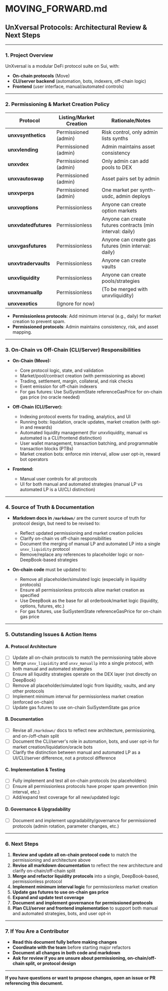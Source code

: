 # MOVING_FORWARD.md

## UnXversal Protocols: Architectural Review & Next Steps

---

### 1. **Project Overview**
UnXversal is a modular DeFi protocol suite on Sui, with:
- **On-chain protocols** (Move)
- **CLI/server backend** (automation, bots, indexers, off-chain logic)
- **Frontend** (user interface, manual/automated controls)

---

### 2. **Permissioning & Market Creation Policy**

| Protocol            | Listing/Market Creation | Rationale/Notes |
|---------------------|------------------------|-----------------|
| **unxvsynthetics**  | Permissioned (admin)   | Risk control, only admin lists synths |
| **unxvlending**     | Permissioned (admin)   | Admin maintains asset consistency |
| **unxvdex**         | Permissioned (admin)   | Only admin can add pools to DEX |
| **unxvautoswap**    | Permissioned (admin)   | Asset pairs set by admin |
| **unxvperps**       | Permissioned (admin)   | One market per synth-usdc, admin deploys |
| **unxvoptions**     | Permissionless         | Anyone can create option markets |
| **unxvdatedfutures**| Permissionless         | Anyone can create futures contracts (min interval: daily) |
| **unxvgasfutures**  | Permissionless         | Anyone can create gas futures (min interval: daily) |
| **unxvtradervaults**| Permissionless         | Anyone can create vaults |
| **unxvliquidity**   | Permissionless         | Anyone can create pools/strategies |
| **unxvmanuallp**    | Permissionless         | (To be merged with unxvliquidity) |
| **unxvexotics**     | (Ignore for now)       | |

- **Permissionless protocols**: Add minimum interval (e.g., daily) for market creation to prevent spam.
- **Permissioned protocols**: Admin maintains consistency, risk, and asset mapping.

---

### 3. **On-Chain vs Off-Chain (CLI/Server) Responsibilities**

- **On-Chain (Move):**
  - Core protocol logic, state, and validation
  - Market/pool/contract creation (with permissioning as above)
  - Trading, settlement, margin, collateral, and risk checks
  - Event emission for off-chain indexers
  - For gas futures: Use SuiSystemState referenceGasPrice for on-chain gas price (no oracle needed)

- **Off-Chain (CLI/Server):**
  - Indexing protocol events for trading, analytics, and UI
  - Running bots: liquidation, oracle updates, market creation (with opt-in and rewards)
  - Automated liquidity management (for unxvliquidity, manual vs automated is a CLI/frontend distinction)
  - User wallet management, transaction batching, and programmable transaction blocks (PTBs)
  - Market creation bots: enforce min interval, allow user opt-in, reward bot operators

- **Frontend:**
  - Manual user controls for all protocols
  - UI for both manual and automated strategies (manual LP vs automated LP is a UI/CLI distinction)

---

### 4. **Source of Truth & Documentation**

- **Markdown docs in `/markdown/`** are the current source of truth for protocol design, but need to be revised to:
  - Reflect updated permissioning and market creation policies
  - Clarify on-chain vs off-chain responsibilities
  - Document the merging of manual LP and automated LP into a single `unxv_liquidity` protocol
  - Remove/replace any references to placeholder logic or non-DeepBook-based strategies

- **On-chain code** must be updated to:
  - Remove all placeholder/simulated logic (especially in liquidity protocols)
  - Ensure all permissionless protocols allow market creation as specified
  - Use DeepBook as the base for all orderbook/market logic (liquidity, options, futures, etc.)
  - For gas futures, use SuiSystemState referenceGasPrice for on-chain gas price

---

### 5. **Outstanding Issues & Action Items**

#### **A. Protocol Architecture**
- [ ] Update all on-chain protocols to match the permissioning table above
- [ ] Merge `unxv_liquidity` and `unxv_manuallp` into a single protocol, with both manual and automated strategies
- [ ] Ensure all liquidity strategies operate on the DEX layer (not directly on DeepBook)
- [ ] Remove all placeholder/simulated logic from liquidity, vaults, and any other protocols
- [ ] Implement minimum interval for permissionless market creation (enforced on-chain)
- [ ] Update gas futures to use on-chain SuiSystemState gas price

#### **B. Documentation**
- [ ] Revise all `/markdown/` docs to reflect new architecture, permissioning, and on-/off-chain split
- [ ] Document the CLI/server's role in automation, bots, and user opt-in for market creation/liquidation/oracle bots
- [ ] Clarify the distinction between manual and automated LP as a UI/CLI/server difference, not a protocol difference

#### **C. Implementation & Testing**
- [ ] Fully implement and test all on-chain protocols (no placeholders)
- [ ] Ensure all permissionless protocols have proper spam prevention (min interval, etc.)
- [ ] Add/expand test coverage for all new/updated logic

#### **D. Governance & Upgradability**
- [ ] Document and implement upgradability/governance for permissioned protocols (admin rotation, parameter changes, etc.)

---

### 6. **Next Steps**
1. **Review and update all on-chain protocol code** to match the permissioning and architecture above
2. **Revise all markdown documentation** to reflect the new architecture and clarify on-chain/off-chain split
3. **Merge and refactor liquidity protocols** into a single, DeepBook-based, permissionless protocol
4. **Implement minimum interval logic** for permissionless market creation
5. **Update gas futures to use on-chain gas price**
6. **Expand and update test coverage**
7. **Document and implement governance for permissioned protocols**
8. **Plan CLI/server and frontend implementation** to support both manual and automated strategies, bots, and user opt-in

---

### 7. **If You Are a Contributor**
- **Read this document fully before making changes**
- **Coordinate with the team** before starting major refactors
- **Document all changes in both code and markdown**
- **Ask for review if you are unsure about permissioning, on-chain/off-chain split, or protocol design**

---

**If you have questions or want to propose changes, open an issue or PR referencing this document.** 